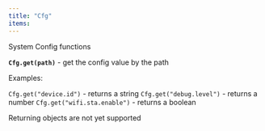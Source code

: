 ```yaml
---
title: "Cfg"
items:
---
```


 System Config functions



 **`Cfg.get(path)`** - get the config value by the path

 Examples:

 `Cfg.get("device.id")` - returns a string
 `Cfg.get("debug.level")` - returns a number
 `Cfg.get("wifi.sta.enable")` - returns a boolean

 Returning objects are not yet supported

